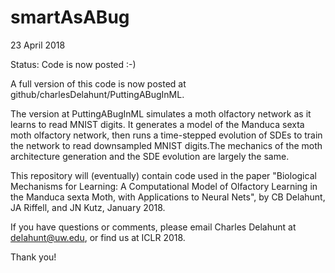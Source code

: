# smartAsABug

23 April 2018

Status: Code is now posted :-)

A full version of this code is now posted at github/charlesDelahunt/PuttingABugInML.
 
The version at PuttingABugInML simulates a moth olfactory network as it learns to read MNIST digits. It generates a model of the Manduca sexta moth olfactory network, then runs a time-stepped evolution of SDEs to train the network to read downsampled MNIST digits.The mechanics of the moth architecture generation and the SDE evolution are largely the same.

This repository will (eventually) contain code used in the paper "Biological Mechanisms for Learning: A Computational Model of Olfactory Learning in the Manduca sexta Moth, with Applications to Neural Nets", by CB Delahunt, JA Riffell, and JN Kutz, January 2018.


If you have questions or comments, please email Charles Delahunt at delahunt@uw.edu, or find us at ICLR 2018.

Thank you!
